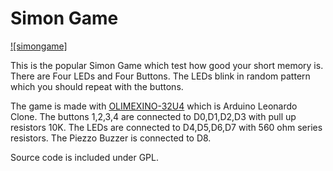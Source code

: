 Simon Game
==========

[![simongame]](https://github.com/OLIMEX/DUINO/blob/master/AVR/SIMONGAME/SimonGame.png)

This is the popular Simon Game which test how good your short memory is.
There are Four LEDs and Four Buttons.
The LEDs blink in random pattern which you should repeat with the buttons.

The game is made with [OLIMEXINO-32U4](https://www.olimex.com/Products/Duino/AVR/OLIMEXINO-32U4/open-source-hardware) which is Arduino Leonardo Clone.
The buttons 1,2,3,4 are connected to D0,D1,D2,D3 with pull up resistors 10K.
The LEDs are connected to D4,D5,D6,D7 with 560 ohm series resistors.
The Piezzo Buzzer is connected to D8.

Source code is included under GPL.
